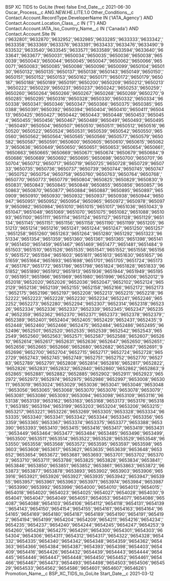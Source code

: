 <?xml version="1.0" encoding="UTF-8"?>
<CustomMetadata xmlns="http://soap.sforce.com/2006/04/metadata" xmlns:xsi="http://www.w3.org/2001/XMLSchema-instance" xmlns:xsd="http://www.w3.org/2001/XMLSchema">
    <label>BSP XC TIDS to GoLite (free)</label>
    <protected>false</protected>
    <values>
        <field>End_Date__c</field>
        <value xsi:type="xsd:date">2021-06-30</value>
    </values>
    <values>
        <field>Oscar_Process__c</field>
        <value xsi:type="xsd:string">ANG.NEW.HE.LITE.1.0</value>
    </values>
    <values>
        <field>Other_Conditions__c</field>
        <value xsi:type="xsd:string">Contact.Account.RecordType.DeveloperName IN (&apos;IATA_Agency&apos;) AND Contact.Account.Location_Class__c IN (&apos;T&apos;) AND Contact.Account.IATA_Iso_Country_Name__c IN (&apos;Canada&apos;) AND Contact.Account.Site IN (&apos;9632801&apos;,&apos;9632870&apos;,&apos;9632952&apos;,&apos;9632985&apos;,&apos;9633285&apos;,&apos;9633333&apos;,&apos;9633342&apos;,&apos;9633358&apos;,&apos;9633369&apos;,&apos;9633376&apos;,&apos;9633391&apos;,&apos;9633433&apos;,&apos;9633476&apos;,&apos;9633490&apos;,&apos;9633532&apos;,&apos;9633540&apos;,&apos;9633545&apos;,&apos;9633571&apos;,&apos;9633589&apos;,&apos;9633594&apos;,&apos;9633640&apos;,&apos;9633641&apos;,&apos;9633677&apos;,&apos;9650031&apos;,&apos;9650034&apos;,&apos;9650035&apos;,&apos;9650036&apos;,&apos;9650038&apos;,&apos;9650039&apos;,&apos;9650043&apos;,&apos;9650044&apos;,&apos;9650045&apos;,&apos;9650047&apos;,&apos;9650062&apos;,&apos;9650066&apos;,&apos;9650071&apos;,&apos;9650083&apos;,&apos;9650085&apos;,&apos;9650086&apos;,&apos;9650096&apos;,&apos;9650099&apos;,&apos;9650104&apos;,&apos;9650130&apos;,&apos;9650132&apos;,&apos;9650135&apos;,&apos;9650137&apos;,&apos;9650138&apos;,&apos;9650143&apos;,&apos;9650149&apos;,&apos;9650150&apos;,&apos;9650151&apos;,&apos;9650152&apos;,&apos;9650153&apos;,&apos;9650162&apos;,&apos;9650171&apos;,&apos;9650172&apos;,&apos;9650179&apos;,&apos;9650187&apos;,&apos;9650188&apos;,&apos;9650189&apos;,&apos;9650191&apos;,&apos;9650200&apos;,&apos;9650209&apos;,&apos;9650212&apos;,&apos;9650213&apos;,&apos;9650222&apos;,&apos;9650229&apos;,&apos;9650231&apos;,&apos;9650237&apos;,&apos;9650242&apos;,&apos;9650253&apos;,&apos;9650259&apos;,&apos;9650260&apos;,&apos;9650264&apos;,&apos;9650266&apos;,&apos;9650267&apos;,&apos;9650268&apos;,&apos;9650269&apos;,&apos;9650270&apos;,&apos;9650285&apos;,&apos;9650295&apos;,&apos;9650316&apos;,&apos;9650328&apos;,&apos;9650330&apos;,&apos;9650332&apos;,&apos;9650334&apos;,&apos;9650338&apos;,&apos;9650341&apos;,&apos;9650346&apos;,&apos;9650347&apos;,&apos;9650366&apos;,&apos;9650375&apos;,&apos;9650385&apos;,&apos;9650388&apos;,&apos;9650391&apos;,&apos;9650392&apos;,&apos;9650394&apos;,&apos;9650404&apos;,&apos;9650410&apos;,&apos;9650411&apos;,&apos;9650413&apos;,&apos;9650425&apos;,&apos;9650427&apos;,&apos;9650442&apos;,&apos;9650443&apos;,&apos;9650448&apos;,&apos;9650453&apos;,&apos;9650454&apos;,&apos;9650455&apos;,&apos;9650456&apos;,&apos;9650467&apos;,&apos;9650489&apos;,&apos;9650491&apos;,&apos;9650493&apos;,&apos;9650495&apos;,&apos;9650497&apos;,&apos;9650504&apos;,&apos;9650507&apos;,&apos;9650510&apos;,&apos;9650511&apos;,&apos;9650512&apos;,&apos;9650516&apos;,&apos;9650520&apos;,&apos;9650522&apos;,&apos;9650524&apos;,&apos;9650531&apos;,&apos;9650539&apos;,&apos;9650542&apos;,&apos;9650550&apos;,&apos;9650560&apos;,&apos;9650562&apos;,&apos;9650564&apos;,&apos;9650565&apos;,&apos;9650566&apos;,&apos;9650577&apos;,&apos;9650579&apos;,&apos;9650582&apos;,&apos;9650587&apos;,&apos;9650591&apos;,&apos;9650600&apos;,&apos;9650605&apos;,&apos;9650610&apos;,&apos;9650615&apos;,&apos;9650623&apos;,&apos;9650636&apos;,&apos;9650649&apos;,&apos;9650650&apos;,&apos;9650651&apos;,&apos;9650653&apos;,&apos;9650654&apos;,&apos;9650661&apos;,&apos;9650663&apos;,&apos;9650665&apos;,&apos;9650669&apos;,&apos;9650671&apos;,&apos;9650674&apos;,&apos;9650679&apos;,&apos;9650684&apos;,&apos;9650686&apos;,&apos;9650689&apos;,&apos;9650692&apos;,&apos;9650695&apos;,&apos;9650698&apos;,&apos;9650700&apos;,&apos;9650701&apos;,&apos;9650704&apos;,&apos;9650712&apos;,&apos;9650717&apos;,&apos;9650719&apos;,&apos;9650725&apos;,&apos;9650728&apos;,&apos;9650729&apos;,&apos;9650733&apos;,&apos;9650735&apos;,&apos;9650736&apos;,&apos;9650737&apos;,&apos;9650739&apos;,&apos;9650744&apos;,&apos;9650745&apos;,&apos;9650747&apos;,&apos;9650752&apos;,&apos;9650754&apos;,&apos;9650758&apos;,&apos;9650760&apos;,&apos;9650763&apos;,&apos;9650764&apos;,&apos;9650768&apos;,&apos;9650770&apos;,&apos;9650773&apos;,&apos;9650779&apos;,&apos;9650804&apos;,&apos;9650825&apos;,&apos;9650829&apos;,&apos;9650830&apos;,&apos;9650831&apos;,&apos;9650843&apos;,&apos;9650845&apos;,&apos;9650848&apos;,&apos;9650855&apos;,&apos;9650856&apos;,&apos;9650857&apos;,&apos;9650863&apos;,&apos;9650870&apos;,&apos;9650877&apos;,&apos;9650884&apos;,&apos;9650887&apos;,&apos;9650895&apos;,&apos;9650897&apos;,&apos;9650909&apos;,&apos;9650910&apos;,&apos;9650930&apos;,&apos;9650932&apos;,&apos;9650937&apos;,&apos;9650938&apos;,&apos;9650944&apos;,&apos;9650947&apos;,&apos;9650951&apos;,&apos;9650952&apos;,&apos;9650954&apos;,&apos;9650965&apos;,&apos;9650972&apos;,&apos;9650978&apos;,&apos;9650979&apos;,&apos;9650982&apos;,&apos;9650984&apos;,&apos;9651010&apos;,&apos;9651015&apos;,&apos;9651017&apos;,&apos;9651036&apos;,&apos;9651043&apos;,&apos;9651047&apos;,&apos;9651048&apos;,&apos;9651069&apos;,&apos;9651070&apos;,&apos;9651075&apos;,&apos;9651082&apos;,&apos;9651088&apos;,&apos;9651093&apos;,&apos;9651100&apos;,&apos;9651111&apos;,&apos;9651114&apos;,&apos;9651124&apos;,&apos;9651127&apos;,&apos;9651128&apos;,&apos;9651129&apos;,&apos;9651134&apos;,&apos;9651145&apos;,&apos;9651151&apos;,&apos;9651156&apos;,&apos;9651158&apos;,&apos;9651190&apos;,&apos;9651199&apos;,&apos;9651205&apos;,&apos;9651213&apos;,&apos;9651214&apos;,&apos;9651216&apos;,&apos;9651241&apos;,&apos;9651244&apos;,&apos;9651247&apos;,&apos;9651250&apos;,&apos;9651257&apos;,&apos;9651258&apos;,&apos;9651260&apos;,&apos;9651263&apos;,&apos;9651264&apos;,&apos;9651280&apos;,&apos;9651292&apos;,&apos;9651323&apos;,&apos;9651334&apos;,&apos;9651354&apos;,&apos;9651359&apos;,&apos;9651360&apos;,&apos;9651361&apos;,&apos;9651365&apos;,&apos;9651398&apos;,&apos;9651419&apos;,&apos;9651450&apos;,&apos;9651459&apos;,&apos;9651467&apos;,&apos;9651469&apos;,&apos;9651477&apos;,&apos;9651481&apos;,&apos;9651484&apos;,&apos;9651503&apos;,&apos;9651510&apos;,&apos;9651526&apos;,&apos;9651535&apos;,&apos;9651541&apos;,&apos;9651552&apos;,&apos;9651558&apos;,&apos;9651565&apos;,&apos;9651572&apos;,&apos;9651594&apos;,&apos;9651603&apos;,&apos;9651611&apos;,&apos;9651613&apos;,&apos;9651630&apos;,&apos;9651657&apos;,&apos;9651659&apos;,&apos;9651664&apos;,&apos;9651693&apos;,&apos;9651698&apos;,&apos;9651701&apos;,&apos;9651705&apos;,&apos;9651724&apos;,&apos;9651734&apos;,&apos;9651767&apos;,&apos;9651772&apos;,&apos;9651786&apos;,&apos;9651798&apos;,&apos;9651824&apos;,&apos;9651828&apos;,&apos;9651833&apos;,&apos;9651852&apos;,&apos;9651890&apos;,&apos;9651912&apos;,&apos;9651913&apos;,&apos;9651936&apos;,&apos;9651944&apos;,&apos;9651949&apos;,&apos;9651950&apos;,&apos;9651951&apos;,&apos;9651966&apos;,&apos;9651969&apos;,&apos;9651980&apos;,&apos;9651996&apos;,&apos;9652006&apos;,&apos;9652012&apos;,&apos;9652018&apos;,&apos;9652020&apos;,&apos;9652026&apos;,&apos;9652036&apos;,&apos;9652047&apos;,&apos;9652102&apos;,&apos;9652124&apos;,&apos;9652129&apos;,&apos;9652136&apos;,&apos;9652139&apos;,&apos;9652155&apos;,&apos;9652158&apos;,&apos;9652166&apos;,&apos;9652172&apos;,&apos;9652173&apos;,&apos;9652175&apos;,&apos;9652196&apos;,&apos;9652197&apos;,&apos;9652208&apos;,&apos;9652213&apos;,&apos;9652215&apos;,&apos;9652218&apos;,&apos;9652222&apos;,&apos;9652223&apos;,&apos;9652228&apos;,&apos;9652230&apos;,&apos;9652234&apos;,&apos;9652241&apos;,&apos;9652246&apos;,&apos;9652252&apos;,&apos;9652273&apos;,&apos;9652280&apos;,&apos;9652294&apos;,&apos;9652307&apos;,&apos;9652314&apos;,&apos;9652318&apos;,&apos;9652326&apos;,&apos;9652334&apos;,&apos;9652336&apos;,&apos;9652337&apos;,&apos;9652339&apos;,&apos;9652345&apos;,&apos;9652347&apos;,&apos;9652354&apos;,&apos;9652359&apos;,&apos;9652362&apos;,&apos;9652370&apos;,&apos;9652371&apos;,&apos;9652373&apos;,&apos;9652378&apos;,&apos;9652379&apos;,&apos;9652389&apos;,&apos;9652401&apos;,&apos;9652404&apos;,&apos;9652405&apos;,&apos;9652429&apos;,&apos;9652431&apos;,&apos;9652435&apos;,&apos;9652448&apos;,&apos;9652460&apos;,&apos;9652466&apos;,&apos;9652475&apos;,&apos;9652484&apos;,&apos;9652486&apos;,&apos;9652495&apos;,&apos;9652496&apos;,&apos;9652501&apos;,&apos;9652520&apos;,&apos;9652535&apos;,&apos;9652539&apos;,&apos;9652542&apos;,&apos;9652543&apos;,&apos;9652549&apos;,&apos;9652560&apos;,&apos;9652563&apos;,&apos;9652571&apos;,&apos;9652587&apos;,&apos;9652588&apos;,&apos;9652607&apos;,&apos;9652610&apos;,&apos;9652614&apos;,&apos;9652617&apos;,&apos;9652631&apos;,&apos;9652636&apos;,&apos;9652647&apos;,&apos;9652650&apos;,&apos;9652651&apos;,&apos;9652656&apos;,&apos;9652665&apos;,&apos;9652666&apos;,&apos;9652680&apos;,&apos;9652682&apos;,&apos;9652687&apos;,&apos;9652691&apos;,&apos;9652696&apos;,&apos;9652700&apos;,&apos;9652704&apos;,&apos;9652715&apos;,&apos;9652717&apos;,&apos;9652724&apos;,&apos;9652728&apos;,&apos;9652729&apos;,&apos;9652743&apos;,&apos;9652745&apos;,&apos;9652749&apos;,&apos;9652751&apos;,&apos;9652752&apos;,&apos;9652770&apos;,&apos;9652783&apos;,&apos;9652789&apos;,&apos;9652791&apos;,&apos;9652808&apos;,&apos;9652814&apos;,&apos;9652816&apos;,&apos;9652817&apos;,&apos;9652822&apos;,&apos;9652826&apos;,&apos;9652831&apos;,&apos;9652832&apos;,&apos;9652840&apos;,&apos;9652860&apos;,&apos;9652862&apos;,&apos;9652863&apos;,&apos;9652865&apos;,&apos;9652881&apos;,&apos;9652882&apos;,&apos;9652885&apos;,&apos;9652902&apos;,&apos;9652911&apos;,&apos;9652923&apos;,&apos;9652972&apos;,&apos;9652973&apos;,&apos;9652974&apos;,&apos;9652975&apos;,&apos;9652986&apos;,&apos;9652997&apos;,&apos;9653008&apos;,&apos;9653011&apos;,&apos;9653019&apos;,&apos;9653024&apos;,&apos;9653029&apos;,&apos;9653036&apos;,&apos;9653041&apos;,&apos;9653046&apos;,&apos;9653048&apos;,&apos;9653056&apos;,&apos;9653065&apos;,&apos;9653068&apos;,&apos;9653070&apos;,&apos;9653076&apos;,&apos;9653078&apos;,&apos;9653079&apos;,&apos;9653081&apos;,&apos;9653086&apos;,&apos;9653093&apos;,&apos;9653094&apos;,&apos;9653098&apos;,&apos;9653109&apos;,&apos;9653116&apos;,&apos;9653138&apos;,&apos;9653139&apos;,&apos;9653162&apos;,&apos;9653163&apos;,&apos;9653168&apos;,&apos;9653173&apos;,&apos;9653176&apos;,&apos;9653181&apos;,&apos;9653185&apos;,&apos;9653194&apos;,&apos;9653199&apos;,&apos;9653203&apos;,&apos;9653204&apos;,&apos;9653206&apos;,&apos;9653215&apos;,&apos;9653217&apos;,&apos;9653221&apos;,&apos;9653226&apos;,&apos;9653269&apos;,&apos;9653305&apos;,&apos;9653328&apos;,&apos;9653334&apos;,&apos;9653335&apos;,&apos;9653340&apos;,&apos;9653341&apos;,&apos;9653342&apos;,&apos;9653344&apos;,&apos;9653345&apos;,&apos;9653356&apos;,&apos;9653359&apos;,&apos;9653365&apos;,&apos;9653367&apos;,&apos;9653374&apos;,&apos;9653375&apos;,&apos;9653377&apos;,&apos;9653388&apos;,&apos;9653390&apos;,&apos;9653393&apos;,&apos;9653410&apos;,&apos;9653415&apos;,&apos;9653416&apos;,&apos;9653417&apos;,&apos;9653419&apos;,&apos;9653431&apos;,&apos;9653449&apos;,&apos;9653464&apos;,&apos;9653477&apos;,&apos;9653484&apos;,&apos;9653485&apos;,&apos;9653496&apos;,&apos;9653499&apos;,&apos;9653500&apos;,&apos;9653511&apos;,&apos;9653514&apos;,&apos;9653522&apos;,&apos;9653528&apos;,&apos;9653529&apos;,&apos;9653548&apos;,&apos;9653550&apos;,&apos;9653558&apos;,&apos;9653568&apos;,&apos;9653572&apos;,&apos;9653595&apos;,&apos;9653597&apos;,&apos;9653598&apos;,&apos;9653603&apos;,&apos;9653608&apos;,&apos;9653617&apos;,&apos;9653621&apos;,&apos;9653635&apos;,&apos;9653639&apos;,&apos;9653648&apos;,&apos;9653652&apos;,&apos;9653654&apos;,&apos;9653672&apos;,&apos;9653681&apos;,&apos;9653693&apos;,&apos;9653701&apos;,&apos;9653702&apos;,&apos;9653703&apos;,&apos;9653710&apos;,&apos;9653711&apos;,&apos;9653786&apos;,&apos;9653825&apos;,&apos;9653828&apos;,&apos;9653834&apos;,&apos;9653841&apos;,&apos;9653846&apos;,&apos;9653850&apos;,&apos;9653851&apos;,&apos;9653852&apos;,&apos;9653861&apos;,&apos;9653863&apos;,&apos;9653872&apos;,&apos;9653873&apos;,&apos;9653877&apos;,&apos;9653878&apos;,&apos;9653893&apos;,&apos;9653902&apos;,&apos;9653903&apos;,&apos;9653906&apos;,&apos;9653916&apos;,&apos;9653921&apos;,&apos;9653926&apos;,&apos;9653927&apos;,&apos;9653935&apos;,&apos;9653942&apos;,&apos;9653947&apos;,&apos;9653955&apos;,&apos;9653957&apos;,&apos;9653961&apos;,&apos;9653963&apos;,&apos;9653971&apos;,&apos;9653974&apos;,&apos;9653984&apos;,&apos;9653987&apos;,&apos;9653990&apos;,&apos;9653992&apos;,&apos;9653996&apos;,&apos;9654000&apos;,&apos;9654010&apos;,&apos;9654013&apos;,&apos;9654015&apos;,&apos;9654018&apos;,&apos;9654020&apos;,&apos;9654023&apos;,&apos;9654025&apos;,&apos;9654027&apos;,&apos;9654028&apos;,&apos;9654030&apos;,&apos;9654041&apos;,&apos;9654047&apos;,&apos;9654049&apos;,&apos;9654051&apos;,&apos;9654053&apos;,&apos;9654071&apos;,&apos;9654086&apos;,&apos;9654087&apos;,&apos;9654088&apos;,&apos;9654103&apos;,&apos;9654106&apos;,&apos;9654112&apos;,&apos;9654118&apos;,&apos;9654131&apos;,&apos;9654139&apos;,&apos;9654143&apos;,&apos;9654150&apos;,&apos;9654154&apos;,&apos;9654155&apos;,&apos;9654161&apos;,&apos;9654163&apos;,&apos;9654164&apos;,&apos;9654165&apos;,&apos;9654169&apos;,&apos;9654180&apos;,&apos;9654187&apos;,&apos;9654189&apos;,&apos;9654190&apos;,&apos;9654191&apos;,&apos;9654192&apos;,&apos;9654194&apos;,&apos;9654199&apos;,&apos;9654204&apos;,&apos;9654209&apos;,&apos;9654211&apos;,&apos;9654216&apos;,&apos;9654234&apos;,&apos;9654235&apos;,&apos;9654237&apos;,&apos;9654240&apos;,&apos;9654244&apos;,&apos;9654245&apos;,&apos;9654247&apos;,&apos;9654253&apos;,&apos;9654260&apos;,&apos;9654268&apos;,&apos;9654275&apos;,&apos;9654291&apos;,&apos;9654300&apos;,&apos;9654301&apos;,&apos;9654303&apos;,&apos;9654304&apos;,&apos;9654306&apos;,&apos;9654311&apos;,&apos;9654312&apos;,&apos;9654317&apos;,&apos;9654322&apos;,&apos;9654328&apos;,&apos;9654332&apos;,&apos;9654335&apos;,&apos;9654340&apos;,&apos;9654342&apos;,&apos;9654348&apos;,&apos;9654359&apos;,&apos;9654362&apos;,&apos;9654363&apos;,&apos;9654366&apos;,&apos;9654384&apos;,&apos;9654387&apos;,&apos;9654393&apos;,&apos;9654398&apos;,&apos;9654403&apos;,&apos;9654409&apos;,&apos;9654416&apos;,&apos;9654426&apos;,&apos;9654432&apos;,&apos;9654439&apos;,&apos;9654443&apos;,&apos;9654444&apos;,&apos;9654445&apos;,&apos;9654446&apos;,&apos;9654447&apos;,&apos;9654448&apos;,&apos;9654450&apos;,&apos;9654452&apos;,&apos;9654461&apos;,&apos;9654466&apos;,&apos;9654467&apos;,&apos;9654473&apos;,&apos;9654493&apos;,&apos;9654498&apos;,&apos;9654503&apos;,&apos;9654506&apos;,&apos;9654529&apos;,&apos;9654533&apos;,&apos;9654562&apos;,&apos;9654586&apos;,&apos;9654601&apos;,&apos;9654607&apos;,&apos;9654626&apos;)</value>
    </values>
    <values>
        <field>Promotion_Name__c</field>
        <value xsi:type="xsd:string">BSP_XC_TIDS_to_GoLite</value>
    </values>
    <values>
        <field>Start_Date__c</field>
        <value xsi:type="xsd:date">2021-03-12</value>
    </values>
</CustomMetadata>
